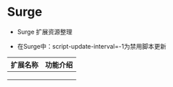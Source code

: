 # Surge
- Surge 扩展资源整理
* 在Surge中：script-update-interval=-1为禁用脚本更新


| 扩展名称 | 功能介绍 |
| ---- | ---- |
|      |      |
|      |      |
|      |      |
